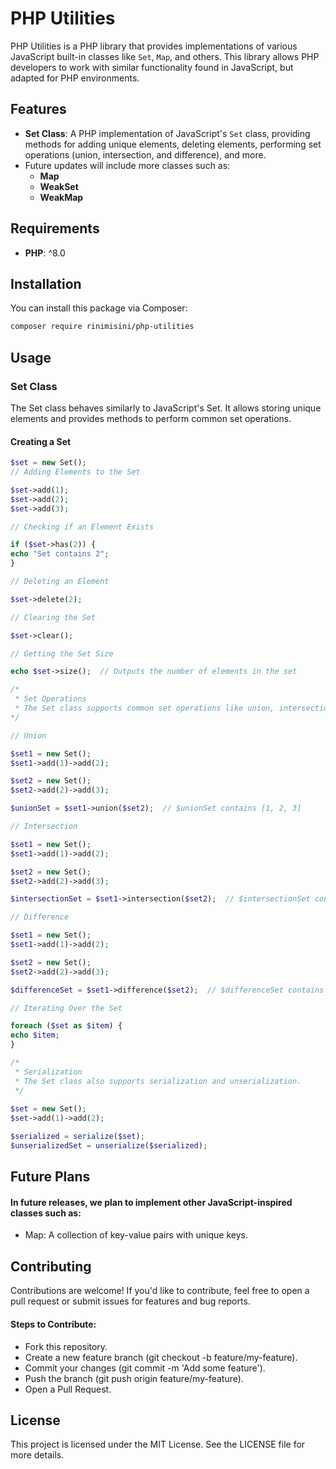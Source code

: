 # PHP Utilities

PHP Utilities is a PHP library that provides implementations of various JavaScript built-in classes like `Set`, `Map`, and others. This library allows PHP developers to work with similar functionality found in JavaScript, but adapted for PHP environments.

## Features

- **Set Class**: A PHP implementation of JavaScript's `Set` class, providing methods for adding unique elements, deleting elements, performing set operations (union, intersection, and difference), and more.
- Future updates will include more classes such as:
    - **Map**
    - **WeakSet**
    - **WeakMap**

## Requirements

- **PHP**: ^8.0

## Installation

You can install this package via Composer:

```bash
composer require rinimisini/php-utilities
```

## Usage
###  Set Class
The Set class behaves similarly to JavaScript's Set. It allows storing unique elements and provides methods to perform common set operations.

#### Creating a Set

```php
$set = new Set();
// Adding Elements to the Set

$set->add(1);
$set->add(2);
$set->add(3);

// Checking if an Element Exists

if ($set->has(2)) {
echo "Set contains 2";
}

// Deleting an Element

$set->delete(2);

// Clearing the Set

$set->clear();

// Getting the Set Size

echo $set->size();  // Outputs the number of elements in the set

/*
 * Set Operations
 * The Set class supports common set operations like union, intersection, and difference.
*/

// Union

$set1 = new Set();
$set1->add(1)->add(2);

$set2 = new Set();
$set2->add(2)->add(3);

$unionSet = $set1->union($set2);  // $unionSet contains [1, 2, 3]

// Intersection

$set1 = new Set();
$set1->add(1)->add(2);

$set2 = new Set();
$set2->add(2)->add(3);

$intersectionSet = $set1->intersection($set2);  // $intersectionSet contains [2]

// Difference

$set1 = new Set();
$set1->add(1)->add(2);

$set2 = new Set();
$set2->add(2)->add(3);

$differenceSet = $set1->difference($set2);  // $differenceSet contains [1]

// Iterating Over the Set

foreach ($set as $item) {
echo $item;
}

/*
 * Serialization
 * The Set class also supports serialization and unserialization.
 */
 
$set = new Set();
$set->add(1)->add(2);

$serialized = serialize($set);
$unserializedSet = unserialize($serialized);
```
## Future Plans
#### In future releases, we plan to implement other JavaScript-inspired classes such as:

- Map: A collection of key-value pairs with unique keys.

## Contributing
Contributions are welcome! If you'd like to contribute, feel free to open a pull request or submit issues for features and bug reports.

#### Steps to Contribute:
- Fork this repository.
- Create a new feature branch (git checkout -b feature/my-feature).
- Commit your changes (git commit -m 'Add some feature').
- Push the branch (git push origin feature/my-feature).
- Open a Pull Request.

## License
This project is licensed under the MIT License. See the LICENSE file for more details.